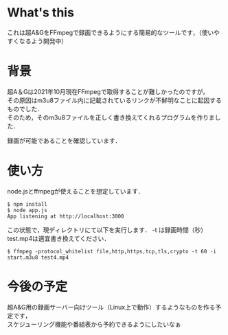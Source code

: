 # What's this
これは超A&GをFFmpegで録画できるようにする簡易的なツールです，（使いやすくなるよう開発中）

# 背景
超A＆Gは2021年10月現在FFmpegで取得することが難しかったのですが，  
その原因はm3u8ファイル内に記載されているリンクが不鮮明なことに起因するものでした．  
そのため，そのm3u8ファイルを正しく書き換えてくれるプログラムを作りました．

録画が可能であることを確認しています．
# 使い方
node.jsとffmpegが使えることを想定しています．  
```
$ npm install
$ node app.js
App listening at http://localhost:3000
```
この状態で，現ディレクトリにて以下を実行します．
-t は録画時間（秒） test.mp4は適宜書き換えてください．
```
$ ffmpeg -protocol_whitelist file,http,https,tcp,tls,crypto -t 60 -i start.m3u8 test4.mp4
```
# 今後の予定
超A&G用の録画サーバー向けツール（Linux上で動作）するようなものを作る予定です，  
スケジューリング機能や番組表から予約できるようにしたいなぁ
